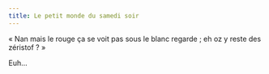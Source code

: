 ```yaml
---
title: Le petit monde du samedi soir
---
```


« Nan mais le rouge ça se voit pas sous le blanc regarde ; eh oz y reste des
zéristof ? »

Euh...

